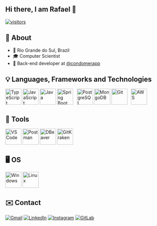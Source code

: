 ## Hi there, I am Rafael 👋
<a href="https://github.com/rafaellcancian">![visitors](https://visitor-badge.laobi.icu/badge?page_id=rafaellcancian.rafaellcancian)</a>

## 🌴 About
- 📌 Rio Grande do Sul, Brazil
- 🎓 Computer Scientist
- 💼 Back-end developer at <a href="https://www.instagram.com/condomerapp/">@condomerapp</a>

## 💡 Languages, Frameworks and Technologies
<p align="left">
  <a href="https://github.com/rafaellcancian"><img src="https://cdn.jsdelivr.net/gh/devicons/devicon/icons/typescript/typescript-original.svg" title="TypeScript" height="50" ></a>
  <a href="https://github.com/rafaellcancian"><img src="https://cdn.jsdelivr.net/gh/devicons/devicon/icons/javascript/javascript-original.svg" title="JavaScript" height="50" ></a>
  <a href="https://github.com/rafaellcancian"><img src="https://cdn.jsdelivr.net/gh/devicons/devicon/icons/java/java-original.svg" title="Java" height="50" ></a>
  <a href="https://github.com/rafaellcancian"><img src="https://cdn.jsdelivr.net/gh/devicons/devicon@latest/icons/spring/spring-original.svg" title="Spring Boot" height="50" ></a> &nbsp;
  <a href="https://github.com/rafaellcancian"><img src="https://cdn.jsdelivr.net/gh/devicons/devicon/icons/postgresql/postgresql-original.svg" title="PostgreSQL" height="50" ></a>
  <a href="https://github.com/rafaellcancian"><img src="https://cdn.jsdelivr.net/gh/devicons/devicon/icons/mongodb/mongodb-original.svg" title="MongoDB" height="50" ></a>
  <a href="https://github.com/rafaellcancian"><img src="https://cdn.jsdelivr.net/gh/devicons/devicon@latest/icons/git/git-original.svg" title="Git" height="50" ></a> &nbsp;
  <a href="https://github.com/rafaellcancian"><img src="https://cdn.jsdelivr.net/gh/devicons/devicon@latest/icons/amazonwebservices/amazonwebservices-plain-wordmark.svg" title="AWS" height="50" /></a>
</p>

## 🧰 Tools
<p align="left">
  <a href="https://github.com/rafaellcancian"><img src="https://cdn.jsdelivr.net/gh/devicons/devicon/icons/vscode/vscode-original.svg" title="VS Code" height="50" ></a>
  <a href="https://github.com/rafaellcancian"><img src="https://cdn.jsdelivr.net/gh/devicons/devicon@latest/icons/postman/postman-original.svg" title="Postman" height="50" ></a>
  <a href="https://github.com/rafaellcancian"><img src="https://cdn.jsdelivr.net/gh/devicons/devicon@latest/icons/dbeaver/dbeaver-original.svg" title="DBeaver" height="50" ></a>
  <a href="https://github.com/rafaellcancian"><img src="https://www.svgrepo.com/show/353784/gitkraken.svg" title="GitKraken" height="50" ></a>
</p>

## 🖥️ OS
<p align="left">
  <a href="https://github.com/rafaellcancian"><img src="https://cdn.jsdelivr.net/gh/devicons/devicon@latest/icons/windows11/windows11-original.svg" title="Windows" height="50" ></a>
  <a href="https://github.com/rafaellcancian"><img src="https://cdn.jsdelivr.net/gh/devicons/devicon@latest/icons/linux/linux-original.svg" title="Linux" height="50" ></a>
</p>

## ✉️ Contact
<p align="left">
  <a href="mailto:rafaellonderocancian@gmail.com"><img src="https://img.shields.io/badge/Gmail-D14836?style=for-the-badge&logo=gmail&logoColor=white" title="Gmail" ></a>
  <a href="https://www.linkedin.com/in/rafaellcancian/"><img src="https://img.shields.io/badge/LinkedIn-0077B5?style=for-the-badge&logo=linkedin&logoColor=white" title="LinkedIn" ></a>
  <a href="https://www.instagram.com/rafaellcancian"><img src="https://img.shields.io/badge/Instagram-E4405F?style=for-the-badge&logo=instagram&logoColor=white" title="Instagram" ></a>
  <a href="https://gitlab.com/rafaellcancian"><img src="https://img.shields.io/badge/GitLab-FCA326?style=for-the-badge&logo=gitlab&logoColor=white" title="GitLab" ></a>
</p>
